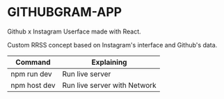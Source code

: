 # GITHUBGRAM-APP
Github x Instagram Userface made with React. 

Custom RRSS concept based on Instagram's interface and Github's data.

|Command  | Explaining |
| ------------- | ------------- |
| npm run dev  | Run live server  |
| npm host dev  | Run live server with Network  |
